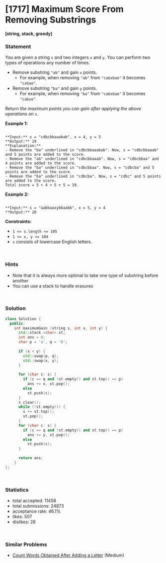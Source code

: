 # [1717] Maximum Score From Removing Substrings

**[string, stack, greedy]**

### Statement

You are given a string `s` and two integers `x` and `y`. You can perform two types of operations any number of times.

* Remove substring `"ab"` and gain `x` points.
	+ For example, when removing `"ab"` from `"cabxbae"` it becomes `"cxbae"`.
* Remove substring `"ba"` and gain `y` points.
	+ For example, when removing `"ba"` from `"cabxbae"` it becomes `"cabxe"`.



Return *the maximum points you can gain after applying the above operations on* `s`.


**Example 1:**

```

**Input:** s = "cdbcbbaaabab", x = 4, y = 5
**Output:** 19
**Explanation:**
- Remove the "ba" underlined in "cdbcbbaaabab". Now, s = "cdbcbbaaab" and 5 points are added to the score.
- Remove the "ab" underlined in "cdbcbbaaab". Now, s = "cdbcbbaa" and 4 points are added to the score.
- Remove the "ba" underlined in "cdbcbbaa". Now, s = "cdbcba" and 5 points are added to the score.
- Remove the "ba" underlined in "cdbcba". Now, s = "cdbc" and 5 points are added to the score.
Total score = 5 + 4 + 5 + 5 = 19.
```

**Example 2:**

```

**Input:** s = "aabbaaxybbaabb", x = 5, y = 4
**Output:** 20

```

**Constraints:**
* `1 <= s.length <= 105`
* `1 <= x, y <= 104`
* `s` consists of lowercase English letters.


<br>

### Hints

- Note that it is always more optimal to take one type of substring before another
- You can use a stack to handle erasures

<br>

### Solution

```cpp
class Solution {
  public:
    int maximumGain (string s, int x, int y) {
      std::stack <char> st;
      int ans = 0;
      char p = 'a', q = 'b';
      
      if (x < y) {
        std::swap(p, q);
        std::swap(x, y);
      }
      
      for (char c: s) {
        if (c == q and !st.empty() and st.top() == p)
          ans += x, st.pop();
        else
          st.push(c);
      }
      s.clear();
      while (!st.empty()) {
        s += st.top();
        st.pop();
      }
      for (char c: s) {
        if (c == q and !st.empty() and st.top() == p)
          ans += y, st.pop();
        else
          st.push(c);
      }
      
      return ans;
    }
};
```

<br>

### Statistics

- total accepted: 11458
- total submissions: 24873
- acceptance rate: 46.1%
- likes: 507
- dislikes: 28

<br>

### Similar Problems

- [Count Words Obtained After Adding a Letter](https://leetcode.com/problems/count-words-obtained-after-adding-a-letter) (Medium)
